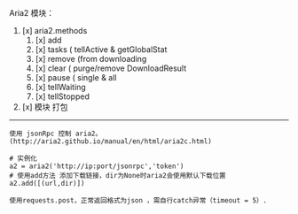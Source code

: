 Aria2 模块：

1. [x] aria2.methods
   1. [x] add
   2. [x] tasks ( tellActive & getGlobalStat
   3. [x] remove (from downloading
   4. [x] clear ( purge/remove DownloadResult
   5. [x] pause ( single & all
   6. [x] tellWaiting
   7. [x] tellStopped
2. [x] 模块 打包

---

```
使用 jsonRpc 控制 aria2。(http://aria2.github.io/manual/en/html/aria2c.html)

# 实例化
a2 = aria2('http://ip:port/jsonrpc','token')
# 使用add方法 添加下载链接，dir为None时aria2会使用默认下载位置
a2.add([(url,dir)])

使用requests.post，正常返回格式为json ，需自行catch异常（timeout = 5）.
```